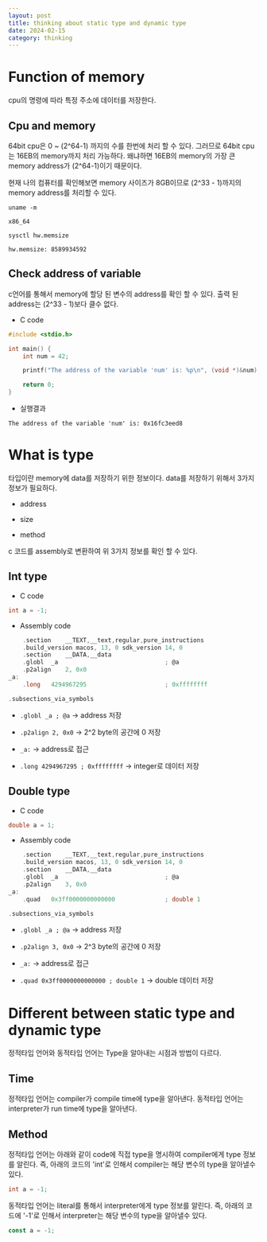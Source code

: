 ```yaml
---
layout: post
title: thinking about static type and dynamic type
date: 2024-02-15
category: thinking
---
```


# Function of memory

cpu의 명령에 따라 특정 주소에 데이터를 저장한다.

## Cpu and memory

64bit cpu은  0 ~ (2^64-1) 까지의 수를 한번에 처리 할 수 있다. 그러므로 64bit cpu는 16EB의 memory까지 처리 가능하다. 왜냐하면 16EB의 memory의 가장 큰 memory address가 (2^64-1)이기 때문이다.

현재 나의 컴퓨터를 확인해보면 memory 사이즈가 8GB이므로 (2^33 - 1)까지의 memory address를 처리할 수 있다.

```shell
uname -m

x86_64
```

```shell
sysctl hw.memsize

hw.memsize: 8589934592
```

## Check address of variable

c언어를 통해서 memory에 할당 된 변수의 address를 확인 할 수 있다. 출력 된 address는 (2^33 - 1)보다 클수 없다.

* C code

```c
#include <stdio.h>

int main() {
    int num = 42;

    printf("The address of the variable 'num' is: %p\n", (void *)&num);

    return 0;
}
```

* 실행결과

```shell
The address of the variable 'num' is: 0x16fc3eed8
```

# What is type

타입이란 memory에 data를 저장하기 위한 정보이다. data를 저장하기 위해서 3가지 정보가 필요하다. 

* address

* size

* method

c 코드를 assembly로 변환하여 위 3가지 정보를 확인 할 수 있다.


## Int type 

* C code

```c
int a = -1;
```

* Assembly code

```c
	.section	__TEXT,__text,regular,pure_instructions
	.build_version macos, 13, 0	sdk_version 14, 0
	.section	__DATA,__data
	.globl	_a                              ; @a
	.p2align	2, 0x0
_a:
	.long	4294967295                      ; 0xffffffff

.subsections_via_symbols
```

* `.globl _a ; @a` -> address 저장

* `.p2align 2, 0x0` -> 2^2 byte의 공간에 0 저장

* `_a:` -> address로 접근

* `.long 4294967295 ; 0xffffffff` -> integer로 데이터 저장

## Double type

* C code

```c
double a = 1;
```

* Assembly code

```c
	.section	__TEXT,__text,regular,pure_instructions
	.build_version macos, 13, 0	sdk_version 14, 0
	.section	__DATA,__data
	.globl	_a                              ; @a
	.p2align	3, 0x0
_a:
	.quad	0x3ff0000000000000              ; double 1

.subsections_via_symbols
```

* `.globl _a ; @a` -> address 저장

* `.p2align 3, 0x0` -> 2^3 byte의 공간에 0 저장

* `_a:` -> address로 접근

* `.quad 0x3ff0000000000000 ; double 1` -> double 데이터 저장

# Different between static type and dynamic type

정적타입 언어와 동적타입 언어는 Type을 알아내는 시점과 방법이 다르다.

## Time

정적타입 언어는 compiler가 compile time에 type을 알아낸다. 동적타입 언어는 interpreter가 run time에 type을 알아낸다.

## Method

정적타입 언어는 아래와 같이 code에 직접 type을 명시하여 compiler에게 type 정보를 알린다. 즉, 아래의 코드의 'int'로 인해서 compiler는 해당 변수의 type을 알아낼수 있다.

```c
int a = -1;
```

동적타입 언어는 literal를 통해서 interpreter에게 type 정보를 알린다. 즉, 아래의 코드에 '-1'로 인해서 interpreter는 해당 변수의 type을 알아낼수 있다.

```javascript
const a = -1;
```
